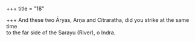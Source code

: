 +++
title = "18"

+++
And these two Āryas, Arṇa and Citraratha, did you strike at the  same time  
to the far side of the Sarayu (River), o Indra.  